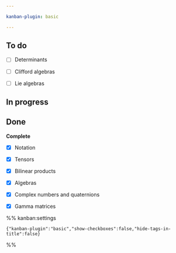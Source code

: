 ```yaml
---

kanban-plugin: basic

---
```


## To do

- [ ] Determinants
- [ ] Clifford algebras
- [ ] Lie algebras


## In progress



## Done

**Complete**
- [x] Notation
- [x] Tensors
- [x] Bilinear products
- [x] Algebras
- [x] Complex numbers and quaternions
- [x] Gamma matrices




%% kanban:settings
```
{"kanban-plugin":"basic","show-checkboxes":false,"hide-tags-in-title":false}
```
%%
